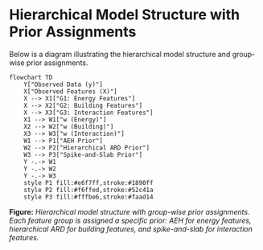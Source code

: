 # Hierarchical Model Structure with Prior Assignments

Below is a diagram illustrating the hierarchical model structure and group-wise prior assignments.

```mermaid
flowchart TD
    Y["Observed Data (y)"]
    X["Observed Features (X)"]
    X --> X1["G1: Energy Features"]
    X --> X2["G2: Building Features"]
    X --> X3["G3: Interaction Features"]
    X1 --> W1["w (Energy)"]
    X2 --> W2["w (Building)"]
    X3 --> W3["w (Interaction)"]
    W1 --> P1["AEH Prior"]
    W2 --> P2["Hierarchical ARD Prior"]
    W3 --> P3["Spike-and-Slab Prior"]
    Y -.-> W1
    Y -.-> W2
    Y -.-> W3
    style P1 fill:#e6f7ff,stroke:#1890ff
    style P2 fill:#f6ffed,stroke:#52c41a
    style P3 fill:#fffbe6,stroke:#faad14
```

**Figure:** *Hierarchical model structure with group-wise prior assignments. Each feature group is assigned a specific prior: AEH for energy features, hierarchical ARD for building features, and spike-and-slab for interaction features.* 